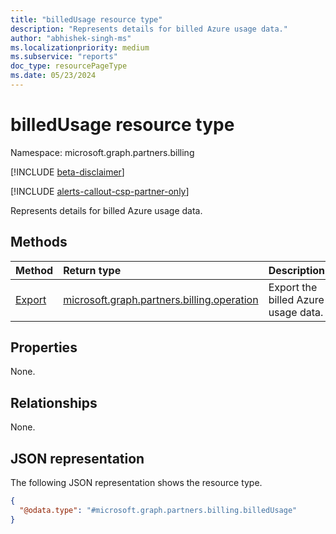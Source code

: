 ```yaml
---
title: "billedUsage resource type"
description: "Represents details for billed Azure usage data."
author: "abhishek-singh-ms"
ms.localizationpriority: medium
ms.subservice: "reports"
doc_type: resourcePageType
ms.date: 05/23/2024
---
```


# billedUsage resource type

Namespace: microsoft.graph.partners.billing

[!INCLUDE [beta-disclaimer](../../includes/beta-disclaimer.md)]

[!INCLUDE [alerts-callout-csp-partner-only](../includes/alerts-callout-csp-partner-only.md)]

Represents details for billed Azure usage data.

## Methods

|Method|Return type|Description|
|:---|:---|:---|
|[Export](../api/partners-billing-billedusage-export.md)|[microsoft.graph.partners.billing.operation](partners-billing-operation.md)|Export the billed Azure usage data.|

## Properties

None.

## Relationships

None.

## JSON representation

The following JSON representation shows the resource type.

<!-- {
  "blockType": "resource",
  "keyProperty": "id",
  "@odata.type": "microsoft.graph.partners.billing.billedUsage",
  "baseType": "microsoft.graph.entity",
  "openType": false
}
-->
``` json
{
  "@odata.type": "#microsoft.graph.partners.billing.billedUsage"
}
```
